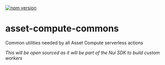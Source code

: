 <!--- when a new release happens, the VERSION and URL in the badge have to be manually updated because it's a private registry --->
[![npm version](https://img.shields.io/badge/%40nui%2Fasset--compute--commons-1.4.0-blue.svg)](https://artifactory.corp.adobe.com/artifactory/npm-nui-release/@nui/asset-compute-commons/-/@nui/asset-compute-commons-1.4.0.tgz)

# asset-compute-commons
Common utilities needed by all Asset Compute serverless actions

_This will be open sourced as it will be part of the Nui SDK to build custom workers_
